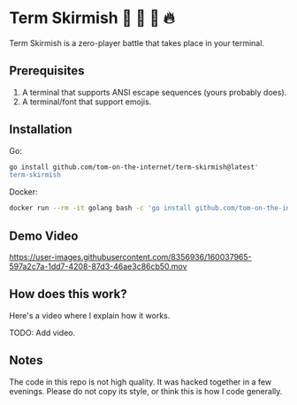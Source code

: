 # Term Skirmish 🔵 🔸 🔸 🔥

Term Skirmish is a zero-player battle that takes place in your terminal.

## Prerequisites

1. A terminal that supports ANSI escape sequences (yours probably does).
2. A terminal/font that support emojis.

## Installation

Go:

```bash
go install github.com/tom-on-the-internet/term-skirmish@latest'
term-skirmish
```

Docker:

```bash
docker run --rm -it golang bash -c 'go install github.com/tom-on-the-internet/term-skirmish@latest && term-skirmish'
```

## Demo Video

https://user-images.githubusercontent.com/8356936/160037965-597a2c7a-1dd7-4208-87d3-46ae3c86cb50.mov

## How does this work?

Here's a video where I explain how it works.

TODO: Add video.

## Notes

The code in this repo is not high quality. It was hacked together in a few evenings.
Please do not copy its style, or think this is how I code generally.
